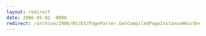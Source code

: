 ```yaml
---
layout: redirect
date: 2006-05-02 -0800
redirect: /archive/2006/05/03/PageParser.GetCompiledPageInstanceWeirdnessWhenDebugSetToFalseInWeb.config.aspx/
---
```


